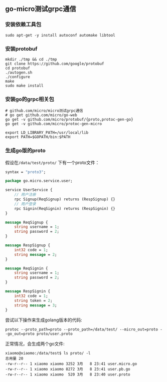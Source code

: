 ## go-micro测试grpc通信

### 安装依赖工具包

```
sudo apt-get -y install autoconf automake libtool
```

### 安装protobuf

```
mkdir ./tmp && cd ./tmp
git clone https://github.com/google/protobuf
cd protobuf
./autogen.sh
./configure
make
sudo make install
```

### 安装go的grpc相关包

```
# github.com/micro/micro测试grpc通信
# go get github.com/micro/go-web
go get -v github.com/micro/protobuf/{proto,protoc-gen-go}
go get -v github.com/micro/protoc-gen-micro

export LD_LIBRARY_PATH=/usr/local/lib
export PATH=$GOPATH/bin:$PATH
```

### 生成go版的proto

假设在`/data/test/proto/` 下有一个proto文件：

```proto
syntax = "proto3";

package go.micro.service.user;

service UserService {
    // 用户注册
    rpc Signup(ReqSignup) returns (RespSignup) {}
    // 用户登录
    rpc Signin(ReqSignin) returns (RespSignin) {}
}

message ReqSignup {
    string username = 1;
    string password = 2;
}

message RespSignup {
    int32 code = 1;
    string message = 2;
}

message ReqSignin {
    string username = 1;
    string password = 2;
}

message RespSignin {
    int32 code = 1;
    string token = 2;
    string message = 3;
}
```

尝试以下操作来生成golang版本的代码:

```
protoc --proto_path=proto --proto_path=/data/test/ --micro_out=proto --go_out=proto proto/user.proto
```

正常情况，会生成两个go文件:

```
xiaomo@xiaomo:/data/test$ ls proto/ -l
总用量 20
-rw-r--r-- 1 xiaomo xiaomo 3252 3月   8 23:41 user.micro.go
-rw-r--r-- 1 xiaomo xiaomo 8272 3月   8 23:41 user.pb.go
-rw-r--r-- 1 xiaomo xiaomo  520 3月   8 23:40 user.proto

```
